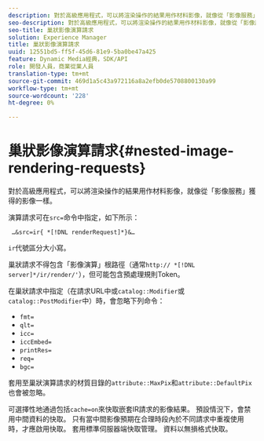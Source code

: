 ```yaml
---
description: 對於高級應用程式，可以將渲染操作的結果用作材料影像，就像從「影像服務」獲得的影像一樣。
seo-description: 對於高級應用程式，可以將渲染操作的結果用作材料影像，就像從「影像服務」獲得的影像一樣。
seo-title: 巢狀影像演算請求
solution: Experience Manager
title: 巢狀影像演算請求
uuid: 12551bd5-ff5f-45d6-81e9-5ba0be47a425
feature: Dynamic Media經典，SDK/API
role: 開發人員，商業從業人員
translation-type: tm+mt
source-git-commit: 469d1a5c43a972116a8a2efb0de5708800130a99
workflow-type: tm+mt
source-wordcount: '228'
ht-degree: 0%

---
```



# 巢狀影像演算請求{#nested-image-rendering-requests}

對於高級應用程式，可以將渲染操作的結果用作材料影像，就像從「影像服務」獲得的影像一樣。

演算請求可在`src=`命令中指定，如下所示：

` …&src=ir{ *[!DNL renderRequest]*}&…`

`ir`代號區分大小寫。

巢狀請求不得包含「影像演算」根路徑（通常`http:// *[!DNL server]*/ir/render/'`），但可能包含預處理規則Token。

在巢狀請求中指定（在請求URL中或`catalog::Modifier`或`catalog::PostModifier`中）時，會忽略下列命令：

* `fmt=`
* `qlt=`
* `icc=`
* `iccEmbed=`
* `printRes=`
* `req=`
* `bgc=`

套用至巢狀演算請求的材質目錄的`attribute::MaxPix`和`attribute::DefaultPix`也會被忽略。

可選擇性地通過包括`cache=on`來快取嵌套IR請求的影像結果。 預設情況下，會禁用中間資料的快取。 只有當中間影像預期在合理時段內於不同請求中重複使用時，才應啟用快取。 套用標準伺服器端快取管理。 資料以無損格式快取。
